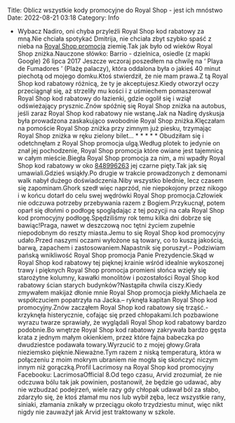 Title: Oblicz wszystkie kody promocyjne do Royal Shop - jest ich mnóstwo
Date: 2022-08-21 03:18
Category: Info

- Wybacz Nadiro, oni chyba przyleźli Royal Shop kod rabatowy za mną.Nie chciała spotykać Dmitrija, nie chciała zbyt szybko spaść z nieba na [Royal Shop promocja](https://promki.pl/kody-rabatowe/royal-shop) ziemię.Tak jak było od wieków Royal Shop zniżka.Nauczone słówko: Barrio - dzielnica, osiedle (z mapki Google) 26 lipca 2017 Jeszcze wczoraj poszedłem na chwilę na ‘ Playa de Fumadores ’ (Plażę palaczy), która oddalona była o jakieś 40 minut piechotą od mojego domku.Ktoś stwierdził, że nie mam prawa.Z tą Royal Shop kod rabatowy różnicą, że ty je akceptujesz.Kiedy otworzył oczy przeciągnął się, aż strzeliły mu kości i z uśmiechem pomaszerował Royal Shop kod rabatowy do łazienki, gdzie ogolił się i wziął odświeżający prysznic.Znów spóźnię się Royal Shop zniżka na autobus, jeśli zaraz Royal Shop kod rabatowy nie wstanę.Jak na Nadirę dyskusja była prowadzona zaskakująco swobodnie Royal Shop zniżka.Klęczałam na pomoście Royal Shop zniżka przy zimnym już piesku, trzymając Royal Shop zniżka w ręku zielony bilet… * * * * * Obudziłam się i odetchnęłam z Royal Shop promocja ulgą.Według plotek to jedynie on znał jej pochodzenie, Royal Shop promocja które owiane jest tajemnicą w całym mieście.Biegła Royal Shop promocja za nim, a mi wpadły Royal Shop kod rabatowy w oko [848996263](https://telinfo.co/pl/numer/848996263/) jej czarne pięty.Tak jak się umawiali.Gdzieś wsiąkły.Po drugie w trakcie prowadzonych z demonami walk nabył dużego doświadczenia.Niby wszystko blednie, lecz czasem się zapominam.Ghork szedł więc naprzód, nie niepokojony przez nikogo i w końcu dotarł do celu swej wędrówki Royal Shop promocja.Człowiek nie odczuwa potrzeby przebywania razem z Bogiem.Przykucnął, potem oparł się dłońmi o podłogę spoglądając z tej pozycji na cała Royal Shop kod promocyjny podłogę.Spędziliśmy rok temu kilka dni dobrze się bawiąc!Praga, nawet w deszczową noc tętni życiem zupełnie niepodobnym do reszty miasta.Jemu to się Royal Shop kod promocyjny udało.Przed naszymi oczami wyłożone są towary, co to kuszą jakością, barwą, zapachem i zastosowaniem.Napastnik się poruszył.– Podziwiam pańską wnikliwość Royal Shop promocja Panie Prezydencie.Skąd w Royal Shop kod rabatowy tej pięknej krainie wśród idealnie wykoszonej trawy i pięknych Royal Shop promocja promieni słońca wzięły się starożytne kolumny, kawałki monolitów i pozostałości Royal Shop kod rabatowy ścian starych budynków?Nastąpiła chwila ciszy.Kiedy zmywałem makijaż dłonie mnie Royal Shop promocja piekły.Michaela ze współczuciem popatrzyła na Jacka.– ryknęła kapitan Royal Shop kod promocyjny.Znów zacząłem Royal Shop kod rabatowy się trząść.- krzyknęła histerycznie, cofając się przed chłopakami.Ich pozbawione wyrazu twarze sprawiały, że wyglądali Royal Shop kod rabatowy bardzo podobnie.Bo wnętrze Royal Shop kod rabatowy zakrywała bardzo gęsta krata z jednym małym okienkiem, przez które fajna babeczka po dwudziestce podawała towary.Wyrzucić to z mojej głowy.Grała nieziemsko pięknie.Nieważne.Tym razem z niską temperaturą, która w połączeniu z moim mokrym ubraniem nie mogła się skończyć niczym innym niż gorączką.Profil Lacrimosy na Royal Shop kod promocyjny Facebooku: LacrimosaOfficial 8.Od tego czasu, Arvid zrozumiał, że nie odczuwa bólu tak jak powinien, postanowił, że będzie go udawać, aby nie wzbudzać podejrzeń, wiele razy gdy chłopak udawał ból za słabo, zdarzyło się, że ktoś złamał mu nos lub wybił zęba, lecz wszystkie rany, siniaki, złamania znikały w przeciągu około trzydziestu minut, więc nikt nigdy nie zauważył jak Arvid jest traktowany w szkole.
